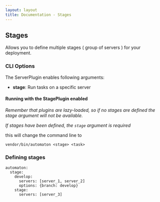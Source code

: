 ```yaml
---
layout: layout
title: Documentation - Stages
---
```

## Stages

Allows you to define multiple stages ( group of servers ) for your deployment.

### CLI Options

The ServerPlugin enables following arguments:

- **stage**: Run tasks on a specific server

#### Running with the StagePlugin enabled

*Remember that plugins are lazy-loaded, so if no stages are defined the stage argument will not be available.*

*If stages have been defined, the `stage` argument is required*

this will change the command line to 

~~~
vendor/bin/automaton <stage> <task>
~~~

### Defining stages
~~~
automaton:
  stage:
    develop:
      servers: [server_1, server_2]
      options: {branch: develop}
    stage:
      servers: [server_3]
~~~